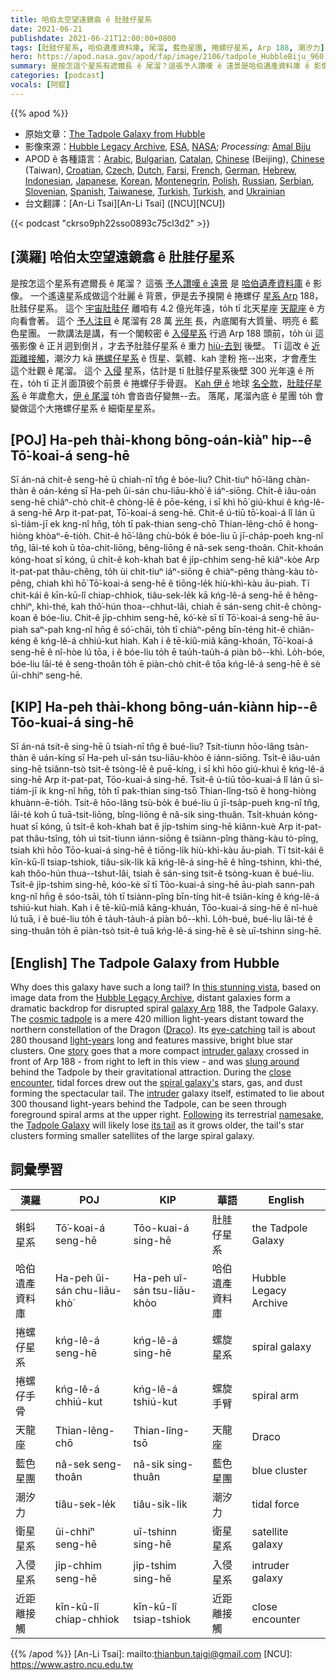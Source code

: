 ```yaml
---
title: 哈伯太空望遠鏡翕 ê 肚胿仔星系
date: 2021-06-21
publishdate: 2021-06-21T12:00:00+0800
tags: [肚胿仔星系, 哈伯遺產資料庫, 尾溜, 藍色星團, 捲螺仔星系, Arp 188, 潮汐力]
hero: https://apod.nasa.gov/apod/fap/image/2106/tadpole_HubbleBiju_960.jpg
summary: 是按怎這个星系有遮爾長 ê 尾溜？這張予人讚嘆 ê 遠景是哈伯遺產資料庫 ê 影像。
categories: [podcast]
vocals: [阿錕]
---
```


{{% apod %}}

- 原始文章：[The Tadpole Galaxy from Hubble](https://apod.nasa.gov/apod/ap210621.html)
- 影像來源：[Hubble Legacy Archive](https://hla.stsci.edu/), [ESA](https://www.esa.int/), [NASA](https://www.nasa.gov/); *Processing:* [Amal Biju](https://www.instagram.com/exploraspace/)
- APOD ê 各種語言：[Arabic](https://apod.me/), [Bulgarian](https://mediabricks.bg/apod-bulgaria), [Catalan](http://www.apod.cat/), [Chinese](http://www.bjp.org.cn/mryt/) (Beijing), [Chinese](http://sprite.phys.ncku.edu.tw/astrolab/mirrors/apod/apod.html) (Taiwan), [Croatian](http://www.apod.rs/Croatia.html), [Czech](http://www.astro.cz/apod/), [Dutch](http://www.apod.nl/), [Farsi](http://www.skypix.org/apod/), [French](http://www.cidehom.com/apod.php),
[German](http://www.starobserver.org/), [Hebrew](http://www.astronomia2009.org.il/info/apod/apod.htm), [Indonesian](http://apod.infoastronomy.org/), [Japanese](http://home.u05.itscom.net/apodjpn/apodj/apodj0.htm), [Korean](http://wouldyoulike.org/apod/), [Montenegrin](http://www.apod.rs/Montenegro.html), [Polish](http://apod.pl/apod/), [Russian](http://www.astronet.ru/db/apod.html), [Serbian](http://www.apod.rs/), [Slovenian](http://apod.fmf.uni-lj.si/), [Spanish](http://observatorio.info/), [Taiwanese](https://apod.tw/), [Turkish](https://www.uzaydanhaberler.com/category/gorsel/apod/), [Turkish](https://rasyonalist.org/kategori/apod/), and [Ukrainian](http://astronomy.pp.ua/)
- 台文翻譯：[An-Li Tsai][An-Li Tsai] ([NCU][NCU])

{{< podcast "ckrso9ph22sso0893c75cl3d2" >}}

## [漢羅] 哈伯太空望遠鏡翕 ê 肚胿仔星系
是按怎這个星系有遮爾長 ê 尾溜？
這張 [予人讚嘆 ê 遠景][this stunning vista] 是 [哈伯遺產資料庫][Hubble Legacy Archive] ê 影像。
一个遙遠星系成做這个壯麗 ê 背景，伊是去予搝開 ê 捲螺仔 [星系 Arp][galaxy Arp] 188，肚胿仔星系。
這个 [宇宙肚胿仔][cosmic tadpole] 離咱有 4.2 億光年遠，to̍h tī 北天星座 [天龍座][Draco] ê 方向看會著。
這个 [予人注目][eye-catching] ê 尾溜有 28 萬 [光年][light-years] 長，內底閣有大質量、明亮 ê 藍色星團。
一款講法是講，有一个閣較密 ê [入侵星系][intruder galaxy] 行過 Arp 188 頭前，to̍h ùi 這張影像 ê 正爿迵到倒爿，才去予肚胿仔星系 ê 重力 [hiù-去到][slung around] 後壁。
Tī 這改 ê [近距離接觸][close encounter]，潮汐力 kā [捲螺仔星系][spiral galaxy's] ê 恆星、氣體、kah 塗粉 拖--出來，才會產生這个壯觀 ê 尾溜。
這个 [入侵][intruder] 星系，估計是 tī 肚胿仔星系後壁 300 光年遠 ê 所在，to̍h tī 正爿面頂彼个前景 ê 捲螺仔手骨遐。
[Kah 伊 ê][Following] 地球 [名仝款][namesake]，[肚胿仔星系][Tadpole Galaxy] ê 年歲愈大，[伊 ê 尾溜][its tail] to̍h 會沓沓仔變無--去。
落尾，尾溜內底 ê 星團 to̍h 會變做這个大捲螺仔星系 ê 細衛星星系。


## [POJ] Ha-peh thài-khong bōng-oán-kiàⁿ hip--ê Tō͘-koai-á seng-hē
Sī án-ná chit-ê seng-hē ū chiah-nī tn̂g ê bóe-liu?
Chit-tiuⁿ hō͘-lâng chàn-thàn ê oán-kéng sī Ha-peh ûi-sán chu-liāu-khò͘ ê iáⁿ-siōng.
Chi̍t-ê iâu-oán seng-hē chiâⁿ-chò chit-ê chòng-lē ê pōe-kéng, i sī khì hō͘ giú-khui ê kńg-lê-á seng-hē Arp it-pat-pat, Tō͘-koai-á seng-hē.
Chit-ê ú-tiū tō͘-koai-á lî lán ū sì-tiám-jī ek kng-nî hn̄g, to̍h tī pak-thian seng-chō Thian-lêng-chō ê hong-hiòng khòaⁿ-ē-tio̍h.
Chit-ê hō͘-lâng chù-bo̍k ê bóe-liu ū jī-cha̍p-poeh kng-nî tn̂g, lāi-té koh ū tōa-chit-liōng, bêng-liōng ê nâ-sek seng-thoân.
Chi̍t-khoán kóng-hoat sī kóng, ū chi̍t-ê koh-khah bat ê ji̍p-chhim seng-hē kiâⁿ-kòe Arp it-pat-pat thâu-chêng, to̍h ùi chit-tiuⁿ iáⁿ-siōng ê chiàⁿ-pêng thàng-kàu tò-pêng, chiah khì hō͘ Tō͘-koai-á seng-hē ê tiōng-le̍k hiù-khì-kàu āu-piah.
Tī chit-kái ê kīn-kū-lî chiap-chhiok, tiâu-sek-le̍k kā kńg-lê-á seng-hē ê hêng-chhiⁿ, khì-thé, kah thô͘-hún thoa--chhut-lâi, chiah ē sán-seng chit-ê chòng-koan ê bóe-liu.
Chit-ê ji̍p-chhim seng-hē, kó͘-kè sī tī Tō͘-koai-á seng-hē āu-piah saⁿ-pah kng-nî hn̄g ê só͘-chāi, to̍h tī chiàⁿ-pêng bīn-téng hit-ê chiân-kéng ê kńg-lê-á chhiú-kut hiah.
Kah i ê tē-kiû-miâ kāng-khoán, Tō͘-koai-á seng-hē ê nî-hòe lú tōa, i ê bóe-liu to̍h ē tau̍h-tau̍h-á piàn bô--khì.
Lo̍h-bóe, bóe-liu lāi-té ê seng-thoân to̍h ē piàn-chò chit-ê tōa kńg-lê-á seng-hē ê sè ūi-chhiⁿ seng-hē.



## [KIP] Ha-peh thài-khong bōng-uán-kiànn hip--ê Tōo-kuai-á sing-hē
Sī án-ná tsit-ê sing-hē ū tsiah-nī tn̂g ê bué-liu?
Tsit-tiunn hōo-lâng tsàn-thàn ê uán-kíng sī Ha-peh uî-sán tsu-liāu-khòo ê iánn-siōng.
Tsi̍t-ê iâu-uán sing-hē tsiânn-tsò tsit-ê tsòng-lē ê puē-kíng, i sī khì hōo giú-khui ê kńg-lê-á sing-hē Arp it-pat-pat, Tōo-kuai-á sing-hē.
Tsit-ê ú-tiū tōo-kuai-á lî lán ū sì-tiám-jī ik kng-nî hn̄g, to̍h tī pak-thian sing-tsō Thian-lîng-tsō ê hong-hiòng khuànn-ē-tio̍h.
Tsit-ê hōo-lâng tsù-bo̍k ê bué-liu ū jī-tsa̍p-pueh kng-nî tn̂g, lāi-té koh ū tuā-tsit-liōng, bîng-liōng ê nâ-sik sing-thuân.
Tsi̍t-khuán kóng-huat sī kóng, ū tsi̍t-ê koh-khah bat ê ji̍p-tshim sing-hē kiânn-kuè Arp it-pat-pat thâu-tsîng, to̍h uì tsit-tiunn iánn-siōng ê tsiànn-pîng thàng-kàu tò-pîng, tsiah khì hōo Tōo-kuai-á sing-hē ê tiōng-li̍k hiù-khì-kàu āu-piah.
Tī tsit-kái ê kīn-kū-lî tsiap-tshiok, tiâu-sik-li̍k kā kńg-lê-á sing-hē ê hîng-tshinn, khì-thé, kah thôo-hún thua--tshut-lâi, tsiah ē sán-sing tsit-ê tsòng-kuan ê bué-liu.
Tsit-ê ji̍p-tshim sing-hē, kóo-kè sī tī Tōo-kuai-á sing-hē āu-piah sann-pah kng-nî hn̄g ê sóo-tsāi, to̍h tī tsiànn-pîng bīn-tíng hit-ê tsiân-kíng ê kńg-lê-á tshiú-kut hiah.
Kah i ê tē-kiû-miâ kāng-khuán, Tōo-kuai-á sing-hē ê nî-huè lú tuā, i ê bué-liu to̍h ē ta̍uh-ta̍uh-á piàn bô--khì.
Lo̍h-bué, bué-liu lāi-té ê sing-thuân to̍h ē piàn-tsò tsit-ê tuā kńg-lê-á sing-hē ê sè uī-tshinn sing-hē.



## [English] The Tadpole Galaxy from Hubble

Why does this galaxy have such a long tail?
In [this stunning vista][this stunning vista], based on image data from the [Hubble Legacy Archive][Hubble Legacy Archive], distant galaxies form a dramatic backdrop for disrupted spiral [galaxy Arp][galaxy Arp] 188, the Tadpole Galaxy.
The [cosmic tadpole][cosmic tadpole] is a mere 420 million light-years distant toward the northern constellation of the Dragon ([Draco][Draco]).
Its [eye-catching][eye-catching] tail is about 280 thousand [light-years][light-years] long and features massive, bright blue star clusters.
One [story][story] goes that a more compact [intruder galaxy][intruder galaxy] crossed in front of Arp 188 - from right to left in this view - and was [slung around][slung around] behind the Tadpole by their gravitational attraction.
During the [close encounter][close encounter], tidal forces drew out the [spiral galaxy's][spiral galaxy's] stars, gas, and dust forming the spectacular tail.
The [intruder][intruder] galaxy itself, estimated to lie about 300 thousand light-years behind the Tadpole, can be seen through foreground spiral arms at the upper right.
[Following][Following] its terrestrial [namesake][namesake], the [Tadpole Galaxy][Tadpole Galaxy] will likely lose [its tail][its tail] as it grows older, the tail's star clusters forming smaller satellites of the large spiral galaxy.


## 詞彙學習

|漢羅|POJ|KIP|華語|English|
|-|-|-|-|-|
|蝌蚪星系|Tō͘-koai-á seng-hē|Tōo-kuai-á sing-hē|肚胿仔星系|the Tadpole Galaxy|
|哈伯遺產資料庫|Ha-peh ûi-sán chu-liāu-khò͘|Ha-peh uî-sán tsu-liāu-khòo|哈伯遺產資料庫|Hubble Legacy Archive|
|捲螺仔星系|kńg-lê-á seng-hē|kńg-lê-á sing-hē|螺旋星系|spiral galaxy|
|捲螺仔手骨|kńg-lê-á chhiú-kut|kńg-lê-á tshiú-kut|螺旋手臂|spiral arm|
|天龍座|Thian-lêng-chō|Thian-lîng-tsō|天龍座|Draco|
|藍色星團|nâ-sek seng-thoân|nâ-sik sing-thuân|藍色星團|blue cluster|
|潮汐力|tiâu-sek-le̍k|tiâu-sik-li̍k|潮汐力|tidal force|
|衛星星系|ūi-chhiⁿ seng-hē|uī-tshinn sing-hē|衛星星系|satellite galaxy|
|入侵星系|ji̍p-chhim seng-hē|ji̍p-tshim sing-hē|入侵星系|intruder galaxy|
|近距離接觸|kīn-kū-lî chiap-chhiok|kīn-kū-lî tsiap-tshiok|近距離接觸|close encounter|

{{% /apod %}}
[An-Li Tsai]: mailto:thianbun.taigi@gmail.com
[NCU]: https://www.astro.ncu.edu.tw

[this stunning vista]:https://www.instagram.com/p/CPw5hyTpTi7/
[Hubble Legacy Archive]:https://hla.stsci.edu/
[galaxy Arp]:http://nedwww.ipac.caltech.edu/level5/Arp/frames.html
[cosmic tadpole]:https://hubblesite.org/contents/media/images/2002/11/1181-Image.html
[Draco]:http://www.astro.wisc.edu/~dolan/constellations/constellations/Draco.html
[eye-catching]:https://img.huffingtonpost.com/asset/5bad12683c000032000b0e42.jpeg?ops=scalefit_630_noupscale
[light-years]:https://starchild.gsfc.nasa.gov/docs/StarChild/questions/question19.html
[story]:http://www.boop.org/jan/justso/
[intruder galaxy]:https://mergers.galaxyzoo.org/merger_wars.html
[slung around]:https://apod.nasa.gov/apod/ap150201.html
[close encounter]:https://apod.nasa.gov/apod/ap120812.html
[spiral galaxy's]:https://apod.nasa.gov/apod/ap120604.html
[intruder]:https://apod.nasa.gov/apod/ap970224.html
[Following]:http://www.exploratorium.edu/frogs/
[namesake]:http://www.countrysideinfo.co.uk/metindex.htm
[Tadpole Galaxy]:https://en.wikipedia.org/wiki/Tadpole_Galaxy
[its tail]:https://ui.adsabs.harvard.edu/abs/1972ApJ...178..623T/abstract
